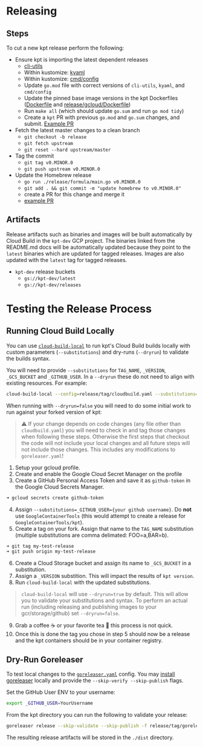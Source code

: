 # Releasing

## Steps

To cut a new kpt release perform the following:

- Ensure kpt is importing the latest dependent releases
  - [cli-utils](https://github.com/kubernetes-sigs/cli-utils/tree/master/release)
  - Within kustomize: [kyaml](https://github.com/kubernetes-sigs/kustomize/blob/master/releasing)
  - Within kustomize: [cmd/config](https://github.com/kubernetes-sigs/kustomize/blob/master/releasing)
  - Update `go.mod` file with correct versions of `cli-utils`, `kyaml`, and `cmd/config`
  - Update the pinned base image versions in the kpt Dockerfiles
  ([Dockerfile](./Dockerfile) and [release/gcloud/Dockerfile](./release/gcloud/Dockerfile))
  - Run `make all` (which should update `go.sum` and run `go mod tidy`)
  - Create a `kpt` PR with previous `go.mod` and `go.sum` changes, and submit. [Example PR](https://github.com/GoogleContainerTools/kpt/pull/594)
- Fetch the latest master changes to a clean branch
  - `git checkout -b release`
  - `git fetch upstream`
  - `git reset --hard upstream/master`
- Tag the commit
  - `git tag v0.MINOR.0`
  - `git push upstream v0.MINOR.0`
- Update the Homebrew release
  - `go run ./release/formula/main.go v0.MINOR.0`
  - `git add . && git commit -m "update homebrew to v0.MINOR.0"`
  - create a PR for this change and merge it
  - [example PR](https://github.com/GoogleContainerTools/kpt/pull/331/commits/baf33d8ed214f2c5e106ec6e963ad736e5ff4d98#diff-d69e3adb302ee3e84814136422cbf872)

## Artifacts

Release artifacts such as binaries and images will be built automatically by Cloud Build in the
`kpt-dev` GCP project.  The binaries linked from the README.md docs will be automatically updated
because they point to the `latest` binaries which are updated for tagged releases.  Images are
also updated with the `latest` tag for tagged releases.

- `kpt-dev` release buckets
  - `gs://kpt-dev/latest`
  - `gs://kpt-dev/releases`

# Testing the Release Process

## Running Cloud Build Locally

You can use [`cloud-build-local`](https://github.com/GoogleCloudPlatform/cloud-build-local)
to run kpt's Cloud Build builds locally with custom parameters (`--substitutions`)
and dry-runs (`--dryrun`) to validate the builds syntax.

You will need to provide `--substitutions` for `TAG_NAME`, `_VERSION`,
`_GCS_BUCKET` and `_GITHUB_USER`. In a `--dryrun` these do not need to align
with existing resources. For example:

```sh
cloud-build-local --config=release/tag/cloudbuild.yaml --substitutions=TAG_NAME=test,_VERSION=test,_GCS_BUCKET=test,_GITHUB_USER=test --dryrun=true .
```

When running with `--dryrun=false` you will need to do some initial work to run
against your forked version of kpt:

> ⚠️ If your change depends on code changes (any file other than `cloudbuild.yaml`)
you will need to check in and tag those changes when following these steps.
Otherwise the first steps that checkout the code will not include your local
changes and all future steps will not include those changes. This includes any
modifications to `goreleaser.yaml`!

1. Setup your gcloud profile.
2. Create and enable the Google Cloud Secret Manager on the profile
3. Create a GitHub Personal Access Token and save it as `github-token` in the
Google Cloud Secrets Manager.

```sh
➜ gcloud secrets create github-token
```

4. Assign `--substitutions=_GITHUB_USER={your github username}`. Do **not** use
`GoogleContainerTools` (this would attempt to create a release for
`GoogleContainerTools/kpt`).
5. Create a tag on your fork. Assign that name to the `TAG_NAME`
substitution (multiple substitutions are comma delimated: FOO=a,BAR=b).

```sh
➜ git tag my-test-release
➜ git push origin my-test-release
```

6. Create a Cloud Storage bucket and assign its name to `_GCS_BUCKET` in a
substitution.
7. Assign a `_VERSION` substition. This will impact the results of
`kpt version`.
8. Run `cloud-build-local` with the updated substitutions.

> `cloud-build-local` will use `--dryrun=true` by default. This will allow you
to validate your substitutions and syntax. To perform an actual run (including
releasing and publishing images to your gcr/storage/github) set
`--dryrun=false`.

9. Grab a coffee ☕ or your favorite tea 🍵 this process is not quick.
10. Once this is done the tag you chose in step 5 should now be a release and
the kpt containers should be in your container registry.

## Dry-Run Goreleaser

To test local changes to the [`goreleaser.yaml`](./tag/goreleaser.yaml) config. You may
[install goreleaser](https://goreleaser.com/install/) locally and provide the
`--skip-verify --skip-publish` flags.

Set the GitHub User ENV to your username:

```sh
export _GITHUB_USER=YourUsername
```

From the kpt directory you can run the following to validate your release:

```sh
goreleaser release --skip-validate --skip-publish -f release/tag/goreleaser.yaml
```

The resulting release artifacts will be stored in the `./dist` directory.